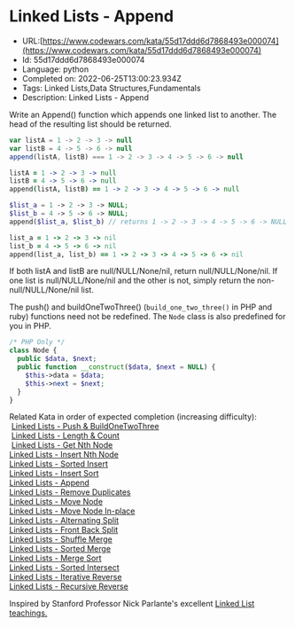 # Linked Lists - Append

 - URL:[https://www.codewars.com/kata/55d17ddd6d7868493e000074](https://www.codewars.com/kata/55d17ddd6d7868493e000074)
 - Id: 55d17ddd6d7868493e000074
 - Language: python
 - Completed on: 2022-06-25T13:00:23.934Z
 - Tags: Linked Lists,Data Structures,Fundamentals
 - Description:
Linked Lists - Append

Write an Append() function which appends one linked list to another. The head of the resulting list should be returned.

```javascript
var listA = 1 -> 2 -> 3 -> null
var listB = 4 -> 5 -> 6 -> null
append(listA, listB) === 1 -> 2 -> 3 -> 4 -> 5 -> 6 -> null
```
```coffeescript
listA = 1 -> 2 -> 3 -> null
listB = 4 -> 5 -> 6 -> null
append(listA, listB) == 1 -> 2 -> 3 -> 4 -> 5 -> 6 -> null
```

```php
$list_a = 1 -> 2 -> 3 -> NULL;
$list_b = 4 -> 5 -> 6 -> NULL;
append($list_a, $list_b) // returns 1 -> 2 -> 3 -> 4 -> 5 -> 6 -> NULL
```
```ruby
list_a = 1 -> 2 -> 3 -> nil
list_b = 4 -> 5 -> 6 -> nil
append(list_a, list_b) == 1 -> 2 -> 3 -> 4 -> 5 -> 6 -> nil
```

If both listA and listB are null/NULL/None/nil, return null/NULL/None/nil. If one list is null/NULL/None/nil and the other is not, simply return the non-null/NULL/None/nil list.

The push() and buildOneTwoThree() (`build_one_two_three()` in PHP and ruby) functions need not be redefined.  The `Node` class is also predefined for you in PHP.

```php
/* PHP Only */
class Node {
  public $data, $next;
  public function __construct($data, $next = NULL) {
    $this->data = $data;
    $this->next = $next;
  }
}
```

Related Kata in order of expected completion (increasing difficulty):<br>
 <a href="http://www.codewars.com/kata/linked-lists-push-and-buildonetwothree">Linked Lists - Push & BuildOneTwoThree</a><br>
 <a href="http://www.codewars.com/kata/linked-lists-length-and-count">Linked Lists - Length & Count</a><br>
 <a href="http://www.codewars.com/kata/linked-lists-get-nth-node">Linked Lists - Get Nth Node</a><br>
<a href="http://www.codewars.com/kata/linked-lists-insert-nth-node">Linked Lists - Insert Nth Node</a><br>
<a href="http://www.codewars.com/kata/linked-lists-sorted-insert">Linked Lists - Sorted Insert</a><br>
<a href="http://www.codewars.com/kata/linked-lists-insert-sort">Linked Lists - Insert Sort</a><br>
<a href="http://www.codewars.com/kata/linked-lists-append">Linked Lists - Append</a><br>
<a href="http://www.codewars.com/kata/linked-lists-remove-duplicates">Linked Lists - Remove Duplicates</a><br>
<a href="http://www.codewars.com/kata/linked-lists-move-node">Linked Lists - Move Node</a><br>
<a href="http://www.codewars.com/kata/linked-lists-move-node-in-place">Linked Lists - Move Node In-place</a><br>
<a href="http://www.codewars.com/kata/linked-lists-alternating-split">Linked Lists - Alternating Split</a><br>
<a href="http://www.codewars.com/kata/linked-lists-front-back-split">Linked Lists - Front Back Split</a><br>
<a href="http://www.codewars.com/kata/linked-lists-shuffle-merge">Linked Lists - Shuffle Merge</a><br>
<a href="http://www.codewars.com/kata/linked-lists-sorted-merge">Linked Lists - Sorted Merge</a><br>
<a href="http://www.codewars.com/kata/linked-lists-merge-sort">Linked Lists - Merge Sort</a><br>
<a href="http://www.codewars.com/kata/linked-lists-sorted-intersect">Linked Lists - Sorted Intersect</a><br>
<a href="http://www.codewars.com/kata/linked-lists-iterative-reverse">Linked Lists - Iterative Reverse</a><br>
<a href="http://www.codewars.com/kata/linked-lists-recursive-reverse">Linked Lists - Recursive Reverse</a><br>

Inspired by Stanford Professor Nick Parlante's excellent [Linked List teachings.](http://cslibrary.stanford.edu/103/LinkedListBasics.pdf)

